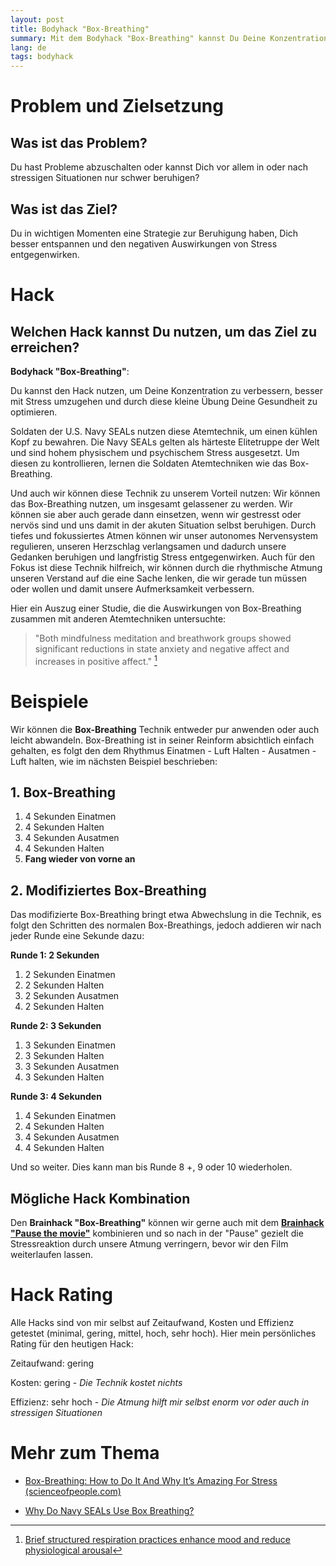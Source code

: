 ```yaml
---
layout: post
title: Bodyhack "Box-Breathing"
summary: Mit dem Bodyhack "Box-Breathing" kannst Du Deine Konzentration zu verbessern, besser mit Stress umzugehen und durch diese kleine Übung Deine Gesundheit zu optimieren.
lang: de
tags: bodyhack
---
```


# Problem und Zielsetzung

## Was ist das Problem?

Du hast Probleme abzuschalten oder kannst Dich vor allem in oder nach stressigen Situationen nur schwer beruhigen?

## Was ist das Ziel?

Du in wichtigen Momenten eine Strategie zur Beruhigung haben, Dich besser entspannen und den negativen Auswirkungen von Stress entgegenwirken. 

# Hack

## Welchen Hack kannst Du nutzen, um das Ziel zu erreichen?

**Bodyhack "Box-Breathing"**:

Du kannst den Hack nutzen, um Deine Konzentration zu verbessern, besser mit Stress umzugehen und durch diese kleine Übung Deine Gesundheit zu optimieren.

Soldaten der U.S. Navy SEALs nutzen diese Atemtechnik, um einen kühlen Kopf zu bewahren. Die Navy SEALs gelten als härteste Elitetruppe der Welt und sind hohem physischem und psychischem Stress ausgesetzt. Um diesen zu kontrollieren, lernen die Soldaten Atemtechniken wie das Box-Breathing.

Und auch wir können diese Technik zu unserem Vorteil nutzen: 
Wir können das Box-Breathing nutzen, um insgesamt gelassener zu werden. Wir können sie aber auch gerade dann einsetzen, wenn wir gestresst oder nervös sind und uns damit in der akuten Situation selbst beruhigen.
Durch tiefes und fokussiertes Atmen können wir unser autonomes Nervensystem regulieren, unseren Herzschlag verlangsamen und dadurch unsere Gedanken beruhigen und langfristig Stress entgegenwirken. Auch für den Fokus ist diese Technik hilfreich, wir können durch die rhythmische Atmung unseren Verstand auf die eine Sache lenken, die wir gerade tun müssen oder wollen und damit unsere Aufmerksamkeit verbessern.

Hier ein Auszug einer Studie, die die Auswirkungen von Box-Breathing zusammen mit anderen Atemtechniken untersuchte:
> "Both mindfulness meditation and breathwork groups showed significant reductions in state anxiety and negative affect and increases in positive affect." [^1]

# Beispiele

Wir können die **Box-Breathing** Technik entweder pur anwenden oder auch leicht abwandeln.
Box-Breathing ist in seiner Reinform absichtlich einfach gehalten, es folgt den dem Rhythmus Einatmen - Luft Halten - Ausatmen - Luft halten, wie im nächsten Beispiel beschrieben: 

## 1. Box-Breathing

1. 4 Sekunden Einatmen
2. 4 Sekunden Halten
3. 4 Sekunden Ausatmen
4. 4 Sekunden Halten
5. **Fang wieder von vorne an**

## 2. Modifiziertes Box-Breathing

Das modifizierte Box-Breathing bringt etwa Abwechslung in die Technik, es folgt den Schritten des normalen Box-Breathings, jedoch addieren wir nach jeder Runde eine Sekunde dazu:

**Runde 1: 2 Sekunden**

1.  2 Sekunden Einatmen
2.  2 Sekunden Halten
3.  2 Sekunden Ausatmen
4.  2 Sekunden Halten

**Runde 2: 3 Sekunden**

1.  3 Sekunden Einatmen
2.  3 Sekunden Halten
3.  3 Sekunden Ausatmen
4.  3 Sekunden Halten

**Runde 3: 4 Sekunden**

1.  4 Sekunden Einatmen
2.  4 Sekunden Halten
3.  4 Sekunden Ausatmen
4.  4 Sekunden Halten

Und so weiter.
Dies kann man bis Runde 8 +, 9 oder 10 wiederholen.

## Mögliche Hack Kombination

Den **Brainhack "Box-Breathing"** können wir gerne auch mit dem [**Brainhack "Pause the movie"**](_posts/2024-01-06-brain-hack-pause-the-movie.md) kombinieren und so nach in der "Pause" gezielt die Stressreaktion durch unsere Atmung verringern, bevor wir den Film weiterlaufen lassen.

# Hack Rating

Alle Hacks sind von mir selbst auf Zeitaufwand, Kosten und Effizienz getestet (minimal, gering, mittel, hoch, sehr hoch). Hier mein persönliches Rating für den heutigen Hack:

Zeitaufwand: gering

Kosten: gering - _Die Technik kostet nichts_

Effizienz: sehr hoch - _Die Atmung hilft mir selbst enorm vor oder auch in stressigen Situationen_

# Mehr zum Thema

- [Box-Breathing: How to Do It And Why It’s Amazing For Stress (scienceofpeople.com)](https://www.scienceofpeople.com/how-box-breathing/)
- [Why Do Navy SEALs Use Box Breathing?](https://www.medicinenet.com/why_do_navy_seals_use_box_breathing/article.htm)

  [^1]: [Brief structured respiration practices enhance mood and reduce physiological arousal](https://www.cell.com/cell-reports-medicine/fulltext/S2666-3791(22)00474-8)

  
